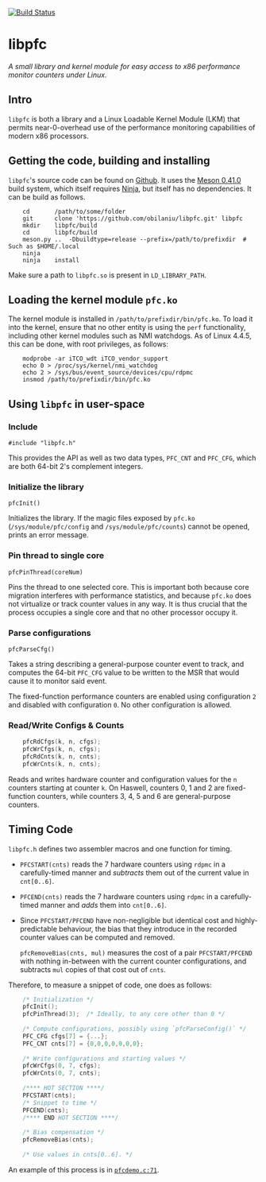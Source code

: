 [![Build Status](https://travis-ci.org/obilaniu/libpfc.svg?branch=master)](https://travis-ci.org/obilaniu/libpfc)

# libpfc

_A small library and kernel module for easy access to x86 performance monitor counters under Linux._

## Intro

`libpfc` is both a library and a Linux Loadable Kernel Module (LKM) that permits near-0-overhead use of the performance monitoring capabilities of modern x86 processors.

## Getting the code, building and installing

`libpfc`'s source code can be found on [Github](https://github.com/obilaniu/libpfc). It uses the [Meson 0.41.0](http://mesonbuild.com/) build system, which itself requires [Ninja](https://ninja-build.org/), but itself has no dependencies. It can be build as follows.

```shell
    cd       /path/to/some/folder
    git      clone 'https://github.com/obilaniu/libpfc.git' libpfc
    mkdir    libpfc/build
    cd       libpfc/build
    meson.py ..  -Dbuildtype=release --prefix=/path/to/prefixdir  # Such as $HOME/.local
    ninja
    ninja    install
```

Make sure a path to `libpfc.so` is present in `LD_LIBRARY_PATH`.

## Loading the kernel module `pfc.ko`

The kernel module is installed in `/path/to/prefixdir/bin/pfc.ko`. To load it into the kernel, ensure that no other entity is using the `perf` functionality, including other kernel modules such as NMI watchdogs. As of Linux 4.4.5, this can be done, with root privileges, as follows:

```shell
    modprobe -ar iTCO_wdt iTCO_vendor_support
    echo 0 > /proc/sys/kernel/nmi_watchdog
    echo 2 > /sys/bus/event_source/devices/cpu/rdpmc
    insmod /path/to/prefixdir/bin/pfc.ko
```

## Using `libpfc` in user-space

### Include

`#include "libpfc.h"`

This provides the API as well as two data types, `PFC_CNT` and `PFC_CFG`, which are both 64-bit 2's complement integers.

### Initialize the library

`pfcInit()`

Initializes the library. If the magic files exposed by `pfc.ko` (`/sys/module/pfc/config` and `/sys/module/pfc/counts`) cannot be opened, prints an error message.

### Pin thread to single core

`pfcPinThread(coreNum)`

Pins the thread to one selected core. This is important both because core migration interferes with performance statistics, and because `pfc.ko` does not virtualize or track counter values in any way. It is thus crucial that the process occupies a single core and that no other processor occupy it.

### Parse configurations

`pfcParseCfg()`

Takes a string describing a general-purpose counter event to track, and computes the 64-bit `PFC_CFG` value to be written to the MSR that would cause it to monitor said event.

The fixed-function performance counters are enabled using configuration `2` and disabled with configuration `0`. No other configuration is allowed.

### Read/Write Configs & Counts

```c
    pfcRdCfgs(k, n, cfgs);
    pfcWrCfgs(k, n, cfgs);
    pfcRdCnts(k, n, cnts);
    pfcWrCnts(k, n, cnts);
```

Reads and writes hardware counter and configuration values for the `n` counters starting at counter `k`. On Haswell, counters 0, 1 and 2 are fixed-function counters, while counters 3, 4, 5 and 6 are general-purpose counters.

## Timing Code

`libpfc.h` defines two assembler macros and one function for timing.

- `PFCSTART(cnts)` reads the 7 hardware counters using `rdpmc` in a carefully-timed manner and _subtracts_ them out of the current value in `cnt[0..6]`.
- `PFCEND(cnts)` reads the 7 hardware counters using `rdpmc` in a carefully-timed manner and _adds_ them into `cnt[0..6]`.
- Since `PFCSTART/PFCEND` have non-negligible but identical cost and highly-predictable behaviour, the bias that they introduce in the recorded counter values can be computed and removed.
  
  `pfcRemoveBias(cnts, mul)` measures the cost of a pair `PFCSTART/PFCEND` with nothing in-between with the current counter configurations, and subtracts `mul` copies of that cost out of `cnts`.

Therefore, to measure a snippet of code, one does as follows:

```c
    /* Initialization */
    pfcInit();
    pfcPinThread(3);  /* Ideally, to any core other than 0 */
    
    /* Compute configurations, possibly using `pfcParseConfig()` */
    PFC_CFG cfgs[7] = {...};
    PFC_CNT cnts[7] = {0,0,0,0,0,0,0};
    
    /* Write configurations and starting values */
    pfcWrCfgs(0, 7, cfgs);
    pfcWrCnts(0, 7, cnts);
    
    /**** HOT SECTION ****/
    PFCSTART(cnts);
    /* Snippet to time */
    PFCEND(cnts);
    /**** END HOT SECTION ****/
    
    /* Bias compensation */
    pfcRemoveBias(cnts);
    
    /* Use values in cnts[0..6]. */
```

An example of this process is in [`pfcdemo.c:71`](https://github.com/obilaniu/libpfc/blob/master/src/pfcdemo.c#L71).
